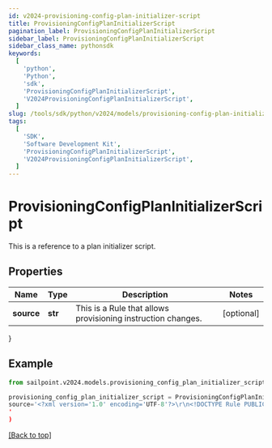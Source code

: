 ```yaml
---
id: v2024-provisioning-config-plan-initializer-script
title: ProvisioningConfigPlanInitializerScript
pagination_label: ProvisioningConfigPlanInitializerScript
sidebar_label: ProvisioningConfigPlanInitializerScript
sidebar_class_name: pythonsdk
keywords:
  [
    'python',
    'Python',
    'sdk',
    'ProvisioningConfigPlanInitializerScript',
    'V2024ProvisioningConfigPlanInitializerScript',
  ]
slug: /tools/sdk/python/v2024/models/provisioning-config-plan-initializer-script
tags:
  [
    'SDK',
    'Software Development Kit',
    'ProvisioningConfigPlanInitializerScript',
    'V2024ProvisioningConfigPlanInitializerScript',
  ]
---
```


# ProvisioningConfigPlanInitializerScript

This is a reference to a plan initializer script.

## Properties

| Name | Type | Description | Notes |
| --- | --- | --- | --- |
| **source** | **str** | This is a Rule that allows provisioning instruction changes. | [optional] |

}

## Example

```python
from sailpoint.v2024.models.provisioning_config_plan_initializer_script import ProvisioningConfigPlanInitializerScript

provisioning_config_plan_initializer_script = ProvisioningConfigPlanInitializerScript(
source='<?xml version='1.0' encoding='UTF-8'?>\r\n<!DOCTYPE Rule PUBLIC \"sailpoint.dtd\" \"sailpoint.dtd\">\r\n<Rule name=\"Example Rule\" type=\"BeforeProvisioning\">\r\n  <Description>Before Provisioning Rule which changes disables and enables to a modify.</Description>\r\n  <Source><![CDATA[\r\nimport sailpoint.object.*;\r\nimport sailpoint.object.ProvisioningPlan.AccountRequest;\r\nimport sailpoint.object.ProvisioningPlan.AccountRequest.Operation;\r\nimport sailpoint.object.ProvisioningPlan.AttributeRequest;\r\nimport sailpoint.object.ProvisioningPlan;\r\nimport sailpoint.object.ProvisioningPlan.Operation;\r\n\r\nfor ( AccountRequest accountRequest : plan.getAccountRequests() ) {\r\n  if ( accountRequest.getOp().equals( ProvisioningPlan.ObjectOperation.Disable ) ) {\r\n    accountRequest.setOp( ProvisioningPlan.ObjectOperation.Modify );\r\n  }\r\n  if ( accountRequest.getOp().equals( ProvisioningPlan.ObjectOperation.Enable ) ) {\r\n    accountRequest.setOp( ProvisioningPlan.ObjectOperation.Modify );\r\n  }\r\n}\r\n\r\n  ]]></Source>
'
)

```

[[Back to top]](#)
